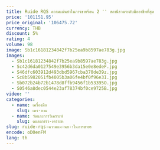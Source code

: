 ```yaml
---
title: Ruide RQS ความแม่นยําในการขายร้อน 2 '' สถานีรวมระดับมืออาชีพที่สุด
price: '101151.95'
price_original: '106475.72'
currency: THB
discount: 5%
rating: 4
volume: 98
image: Sb1c16181234842f7b25ea9b8597ae783g.jpg
images:
  - Sb1c16181234842f7b25ea9b8597ae783g.jpg
  - Sc42d6da0127549e3956b3da15e0e8edeF.jpg
  - S46dfc603912d493dbd5967cba370de39z.jpg
  - Sc8b5982051fb4005b3a06fe4bf0f96e3I.jpg
  - Sb072b24b72b1478d8ffb9456f1b53395O.jpg
  - S0546a8dec0544e23af78374bf0ce9725B.jpg
video: ''
categories:
  - name: เครื่องมือ
    slug: เคร-องม
  - name: วัดและการวิเคราะห์
    slug: ดและการว-เคราะห
slug: ruide-rqs-ความแม-นย-าในการขายร
encode: oD0enFM
lang: th
---
```

  